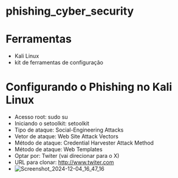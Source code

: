# phishing_cyber_security
# Ferramentas 
- Kali Linux
- kit de ferramentas de configuração
# Configurando o Phishing no Kali Linux
- Acesso root: sudo su
- Iniciando o setoolkit: setoolkit
- Tipo de ataque: Social-Engineering Attacks
- Vetor de ataque: Web Site Attack Vectors
- Método de ataque: Credential Harvester Attack Method 
- Método de ataque: Web Templates
- Optar por: Twiter (vai direcionar para o X) 
- URL para clonar: http://www.twiter.com
- ![Screenshot_2024-12-04_16_47_16](https://github.com/user-attachments/assets/a3c3b855-6c77-4253-b9b0-beed339a45dc)
